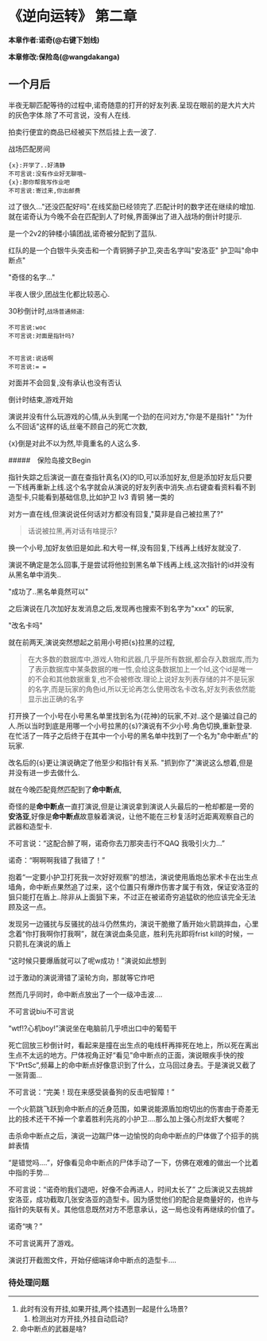 # 《逆向运转》 第二章 

**本章作者:诺奇(@右键下划线)**

**本章修改:保险岛(@wangdakanga)**



## 一个月后 ##

半夜无聊匹配等待的过程中,诺奇随意的打开的好友列表.呈现在眼前的是大片大片的灰色字体.除了不可言说，没有人在线.

拍卖行便宜的商品已经被买下然后挂上去一波了.

战场匹配房间

```
{x}:开学了..好清静
不可言说:没有作业好无聊哦~
{x}:那你帮我写作业吧
不可言说:寄过来,你出邮费
```



过了很久..."还没匹配好吗".在线奖励已经领完了.匹配计时的数字还在继续的增加.就在诺奇认为今晚不会在匹配到人了时候,界面弹出了进入战场的倒计时提示.

是一个2v2的钟楼小镇团战,诺奇被分配到了蓝队.

红队的是一个白银牛头突击和一个青铜狮子护卫,突击名字叫"安洛亚" 护卫叫"命中断点"

"奇怪的名字..." 

半夜人很少,团战生化都比较恶心.

30秒倒计时,`战场普通频道`:

```
不可言说:woc
不可言说:对面是指针吗?


不可言说:说话啊
不可言说:= =
```

对面并不会回复,没有承认也没有否认

倒计时结束,游戏开始

演说并没有什么玩游戏的心情,从头到尾一个劲的在问对方,"你是不是指针" "为什么不回话"这样的话,丝毫不顾自己的死亡次数,

{x}倒是对此不以为然,毕竟重名的人这么多.

#####　保险岛接文Begin

指针失踪之后演说一直在查指针真名{X}的ID,可以添加好友,但是添加好友后只要一下线再重新上线.这个名字就会从演说的好友列表中消失.点右键查看资料看不到造型卡,只能看到基础信息,比如护卫 lv3 青铜 猪一类的

对方一直在线,但演说说任何话对方都没有回复,"莫非是自己被拉黑了?"

> 话说被拉黑,再对话有啥提示?

换一个小号,加好友依旧是如此.和大号一样,没有回复,下线再上线好友就没了.

演说不确定是怎么回事,于是尝试将他拉到黑名单下线再上线,这次指针的id并没有从黑名单中消失..

"成功了..黑名单竟然可以"

之后演说在几次加好友发消息之后,发现再也搜索不到名字为"xxx" 的玩家,

"改名卡吗"

就在前两天,演说突然想起之前用小号把{s}拉黑的过程,

> 在大多数的数据库中,游戏人物和武器,几乎是所有数据,都会存入数据库,而为了表示数据库中某条数据的唯一性,会给这条数据加上一个Id,这个id是唯一的不会和其他数据重复,也不会被修改.理论上说好友列表存储的并不是玩家的名字,而是玩家的角色id,所以无论再怎么使用改名卡改名,好友列表依然能显示出正确的名字	

打开换了一个小号在小号黑名单里找到名为{花神}的玩家,不对..这个是骗过自己的人.所以当时到底是用哪一个小号拉黑的{s}?演说有不少小号.角色切换,重新登录.在忙活了一阵子之后终于在其中一个小号的黑名单中找到了一个名为"命中断点"的玩家.

改名后的{s}更让演说确定了他至少和指针有关系.
"抓到你了"演说这么想着,但是并没有进一步去做什么.

就在今晚匹配竟然匹配到了**命中断点**,



奇怪的是**命中断点**一直打演说,但是让演说拿到演说人头最后的一枪却都是一旁的**安洛亚**,好像是**命中断点**故意躲着演说，让他不能在三秒复活时近距离观察自己的武器和造型卡.

不可言说：“这配合醉了啊，诺奇你去刀那突击行不QAQ 我吸引火力...”

诺奇：“啊啊啊我错了我错了！”

 抱着“一定要小护卫打死我一次好好观察”的想法，演说使用盾炮怂家术卡在出生点墙角，命中断点果然追了过来，这个位置只有爆炸伤害才属于有效，保证安洛亚的狙只能打在盾上..除非从上面狙下来，不过正在被诺奇穷追猛砍的他应该完全无法顾及这一点。

发现另一边骚扰与反骚扰的战斗仍然焦灼，演说干脆撤了盾开始火箭跳摔血，心里念着“你打我啊你打我啊”，就在演说血条见底，胜利先兆即将frist kill的时候，一只箭扎在演说的盾上

“这时候只要爆盾就可以了呢w成功！”演说如此想到

过于激动的演说滑错了滚轮方向，那就等它炸吧

然而几乎同时，命中断点放出了一个一级冲击波.... 

不可言说biu不可言说

“wtf!?心机boy!”演说坐在电脑前几乎喷出口中的葡萄干

死亡回放三秒倒计时，看起来是撞在出生点的电线杆再摔死在地上，所以死在离出生点不太远的地方。尸体视角正好“看见”命中断点的正面，演说眼疾手快的按下“PrtSc”,频幕上的命中断点好像意识到了什么，立马回过身去。于是演说又截了一张背面...

不可言说：“完美！现在来感受装备狗的反击吧智障！”

一个火箭跳飞跃到命中断点的近身范围，如果说能源盾加炮切出的伤害由于奇差无比的技术还干不掉一个拿着胜利先兆的小护卫....那么加上强心剂龙虾大餐呢？

击杀命中断点之后，演说一边踹尸体一边愉悦的向命中断点的尸体做了个招手的挑衅表情

“是错觉吗....”，好像看见命中断点的尸体手动了一下，仿佛在艰难的做出一个比着中指的手势...

不可言说：“诺奇哟我们退吧，好像不会再进人，时间太长了”  之后演说又去挑衅安洛亚，成功截取几张安洛亚的造型卡。因为感觉他们的配合是商量好的，也许与指针的失联有关。其他信息既然对方不愿意承认，这一局也没有再继续的价值了。

诺奇“咦？”

不可言说离开了游戏。

演说打开截图文件，开始仔细端详命中断点的造型卡....






### 待处理问题

---

1. 此时有没有开挂,如果开挂,两个挂遇到一起是什么场景?
   1. 检测出对方开挂,外挂自动启动?
2. 命中断点的武器是啥?